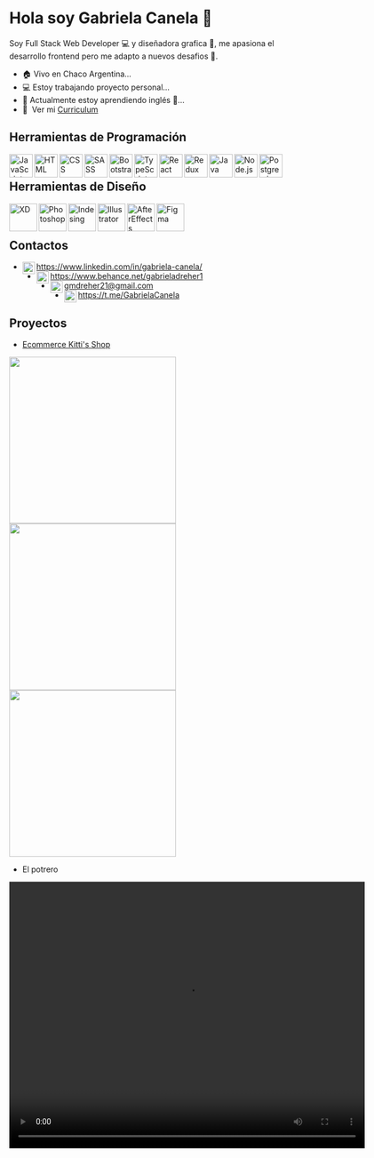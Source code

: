 # Hola soy Gabriela Canela 👋

Soy Full Stack Web Developer :computer: y diseñadora grafica :art:, me apasiona el desarrollo frontend pero me adapto a nuevos desafios :muscle:.

- 🏠 Vivo en Chaco Argentina...
- 💻 Estoy trabajando proyecto personal...
- 🌱 Actualmente estoy aprendiendo inglés 🤦‍...
- 📝 &nbsp;Ver mi [Curriculum](https://drive.google.com/file/d/1qTHv4CNhPCk2DazeV9r04hH8AbBy0RjT/view?usp=sharing)

## Herramientas de Programación 

<a href="https://developer.mozilla.org/en-US/docs/Web/JavaScript" target="_blank"> <img align="left" alt="JavaScript" height ="42px"  src="https://i.ibb.co/sjv8sjd/Java-Script.png"></a>
<a href="https://developer.mozilla.org/es/docs/Web/HTML" target="_blank"><img align="left" alt="HTML" height ="42px" src="https://i.ibb.co/stkPBW6/HTML.png"></a>
<a href="https://developer.mozilla.org/es/docs/Web/CSS" target="_blank"><img align="left" alt="CSS" height ="42px" src="https://i.ibb.co/vwjY1P1/CSS.png"></a>
<a href="https://sass-lang.com/" target="_blank"> <img align="left" alt="SASS" height ="42px" src="https://i.ibb.co/7kwhvj1/SASS.png"></a>
<a href="https://getbootstrap.com/" target="_blank"><img align="left" alt="Bootstrap" height ="42px" src="https://i.ibb.co/BqnT3N8/Bootstrap.png"></a>
<a href="https://www.typescriptlang.org/" target="_blank"><img align="left" alt="TypeScript" height ="42px" src="https://i.ibb.co/zQzgszp/Type-Script.png"></a>
<a href="https://es.reactjs.org/" target="_blank"><img align="left" alt="React" height ="42px" src="https://i.ibb.co/w6MRByN/React.png"></a>
<a href="https://es.redux.js.org/" target="_blank"><img align="left" alt="Redux" height ="42px" src="https://i.ibb.co/wQb4Kc3/Redux.png"></a>
<a href="https://www.java.com/es/" target="_blank"><img align="left" alt="Java" height ="42px" src="https://i.ibb.co/4NQdQjM/Java.png"></a>
<a href="https://nodejs.org/es/" target="_blank"><img align="left" alt="Node.js" height ="42px" src="https://i.ibb.co/M1ZZGXP/Node-js.png"></a>
<a href="https://www.postgresql.org/" target="_blank"><img align="left" alt="Postgres.js" height ="42px" src="https://i.ibb.co/Qrktykn/Postgres-SQL.png"></a>
<br/>
## Herramientas de Diseño

<a href="https://www.adobe.com/la/products/xd.html" target="_blank"><img align="left" alt="XD" height ="50px" src="https://i.ibb.co/3MqV87h/XD.png"></a>
<a href="https://www.adobe.com/la/products/photoshop.html" target="_blank"><img align="left" alt="Photoshop" height ="50px" src="https://i.ibb.co/PrdMfK2/Photoshop.png"></a>
<a href="https://www.adobe.com/la/products/indesign.html" target="_blank"><img align="left" alt="Indesing" height ="50px" src="https://i.ibb.co/VvG2h87/Indesing.png"></a>
<a href="https://www.adobe.com/la/products/illustrator.html" target="_blank"><img align="left" alt="Illustrator" height ="50px" src="https://i.ibb.co/wS9zxcC/Illustrator.png"></a>
<a href="https://www.adobe.com/la/products/aftereffects.html" target="_blank"><img align="left" alt="AfterEffects" height ="50px" src="https://i.ibb.co/DYxRrZR/After-Effects.png"></a>
<a href="https://www.figma.com/" target="_blank"><img align="left" alt="Figma" height ="50px" src="https://i.ibb.co/ZchBQ7j/Figma.png"></a>
<br/>
<br/>


## Contactos

- <img align="left" alt="Linkedin" height ="22px" src="https://i.ibb.co/jLMJqNC/linkedin.png"> https://www.linkedin.com/in/gabriela-canela/
- <img align="left" alt="Behance" height ="22px" src="https://i.ibb.co/bHxNvGb/behance.png"> https://www.behance.net/gabrieladreher1
- <img align="left" alt="Mail" height ="22px" src="https://i.ibb.co/vhw2gM9/mail.png"> gmdreher21@gmail.com
- <img align="left" alt="Telegram" height ="22px" src="https://i.ibb.co/5F7JZFR/telegram.png"> https://t.me/GabrielaCanela


## Proyectos

+ <a href="https://github.com/gmdreher/Ecommerce-Kitti-s-Shop">Ecommerce Kitti's Shop</a>
<p>
  <a><img src="https://i.ibb.co/r31zsRw/01.png" width="300"></a>
  <a><img src="https://i.ibb.co/Lx4ZYR5/02.png" width="300"></a>
  <a><img src="https://i.ibb.co/g6Z6yCW/03.png" width="300"></a>
</p>

+ El potrero 

<video src="https://drive.google.com/file/d/1xzAm4X9jgGhCa5fABlhnbkXqAsI5XEmT/view" width="640" height="480" controls ></video>

